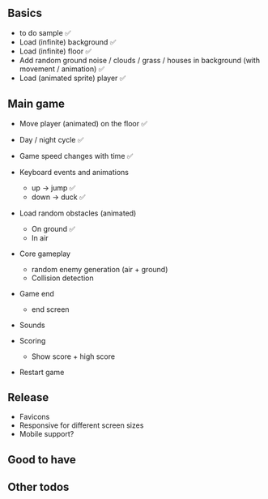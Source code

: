 
## Basics

- to do sample ✅
- Load (infinite) background  ✅
- Load (infinite) floor ✅
- Add random ground noise / clouds / grass / houses in background  (with movement / animation) ✅
- Load (animated sprite) player ✅


## Main game

- Move player (animated) on the floor ✅
- Day / night cycle ✅
- Game speed changes with time ✅

- Keyboard events and animations 
    - up -> jump ✅
    - down -> duck ✅
- Load random obstacles (animated)
    - On ground ✅
    - In air
- Core gameplay
    - random enemy generation (air + ground)
    - Collision detection
- Game end
    - end screen
- Sounds
- Scoring
    - Show score + high score
- Restart game

## Release

- Favicons
- Responsive for different screen sizes
- Mobile support?


## Good to have



## Other todos

